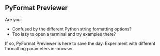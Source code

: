 ## PyFormat Previewer
Are you:
* Confused by the different Python string formatting options?
* Too lazy to open a terminal and try examples there?

If so, PyFormat Previewer is here to save the day. Experiment with different formatting parameters in-browser.